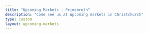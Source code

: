 ```yaml
---
title: "Upcoming Markets - Primebroth"
description: "Come see us at upcoming markets in Christchurch"
type: custom
layout: upcoming-markets
---
```



